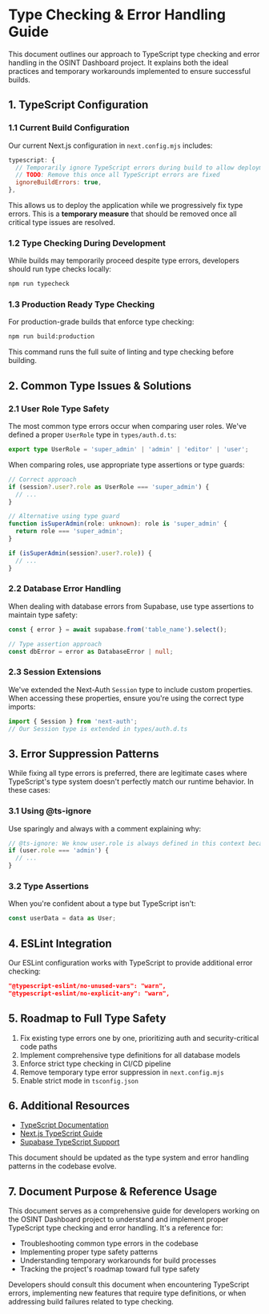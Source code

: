 # Type Checking & Error Handling Guide

This document outlines our approach to TypeScript type checking and error handling in the OSINT Dashboard project. It explains both the ideal practices and temporary workarounds implemented to ensure successful builds.

## 1. TypeScript Configuration

### 1.1 Current Build Configuration

Our current Next.js configuration in `next.config.mjs` includes:

```javascript
typescript: {
  // Temporarily ignore TypeScript errors during build to allow deployment
  // TODO: Remove this once all TypeScript errors are fixed
  ignoreBuildErrors: true, 
},
```

This allows us to deploy the application while we progressively fix type errors. This is a **temporary measure** that should be removed once all critical type issues are resolved.

### 1.2 Type Checking During Development

While builds may temporarily proceed despite type errors, developers should run type checks locally:

```bash
npm run typecheck
```

### 1.3 Production Ready Type Checking

For production-grade builds that enforce type checking:

```bash
npm run build:production
```

This command runs the full suite of linting and type checking before building.

## 2. Common Type Issues & Solutions

### 2.1 User Role Type Safety

The most common type errors occur when comparing user roles. We've defined a proper `UserRole` type in `types/auth.d.ts`:

```typescript
export type UserRole = 'super_admin' | 'admin' | 'editor' | 'user';
```

When comparing roles, use appropriate type assertions or type guards:

```typescript
// Correct approach
if (session?.user?.role as UserRole === 'super_admin') {
  // ...
}

// Alternative using type guard
function isSuperAdmin(role: unknown): role is 'super_admin' {
  return role === 'super_admin';
}

if (isSuperAdmin(session?.user?.role)) {
  // ...
}
```

### 2.2 Database Error Handling

When dealing with database errors from Supabase, use type assertions to maintain type safety:

```typescript
const { error } = await supabase.from('table_name').select();

// Type assertion approach
const dbError = error as DatabaseError | null;
```

### 2.3 Session Extensions

We've extended the Next-Auth `Session` type to include custom properties. When accessing these properties, ensure you're using the correct type imports:

```typescript
import { Session } from 'next-auth';
// Our Session type is extended in types/auth.d.ts
```

## 3. Error Suppression Patterns

While fixing all type errors is preferred, there are legitimate cases where TypeScript's type system doesn't perfectly match our runtime behavior. In these cases:

### 3.1 Using @ts-ignore

Use sparingly and always with a comment explaining why:

```typescript
// @ts-ignore: We know user.role is always defined in this context because of the auth middleware
if (user.role === 'admin') {
  // ...
}
```

### 3.2 Type Assertions

When you're confident about a type but TypeScript isn't:

```typescript
const userData = data as User;
```

## 4. ESLint Integration

Our ESLint configuration works with TypeScript to provide additional error checking:

```json
"@typescript-eslint/no-unused-vars": "warn",
"@typescript-eslint/no-explicit-any": "warn",
```

## 5. Roadmap to Full Type Safety

1. Fix existing type errors one by one, prioritizing auth and security-critical code paths
2. Implement comprehensive type definitions for all database models
3. Enforce strict type checking in CI/CD pipeline
4. Remove temporary type error suppression in `next.config.mjs`
5. Enable strict mode in `tsconfig.json`

## 6. Additional Resources

- [TypeScript Documentation](https://www.typescriptlang.org/docs/)
- [Next.js TypeScript Guide](https://nextjs.org/docs/basic-features/typescript)
- [Supabase TypeScript Support](https://supabase.com/docs/reference/javascript/typescript-support)

This document should be updated as the type system and error handling patterns in the codebase evolve. 

## 7. Document Purpose & Reference Usage

This document serves as a comprehensive guide for developers working on the OSINT Dashboard project to understand and implement proper TypeScript type checking and error handling. It's a reference for:

- Troubleshooting common type errors in the codebase
- Implementing proper type safety patterns
- Understanding temporary workarounds for build processes
- Tracking the project's roadmap toward full type safety

Developers should consult this document when encountering TypeScript errors, implementing new features that require type definitions, or when addressing build failures related to type checking. 